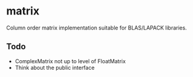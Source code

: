matrix
======

Column order matrix implementation suitable for BLAS/LAPACK libraries.

Todo
----

- ComplexMatrix not up to level of FloatMatrix
- Think about the public interface



